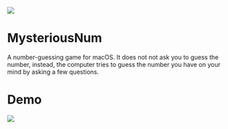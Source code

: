 ![](http://i.imgur.com/CmoOWay.png)

# MysteriousNum

A number-guessing game for macOS. It does not not ask you to guess the number, instead, the computer tries to guess the number you have on your mind by asking a few questions. 

# Demo

[![](http://i.imgur.com/VMFjOO5.png)](https://www.youtube.com/watch?v=eiJWhIUtXCA&feature=youtu.be)
